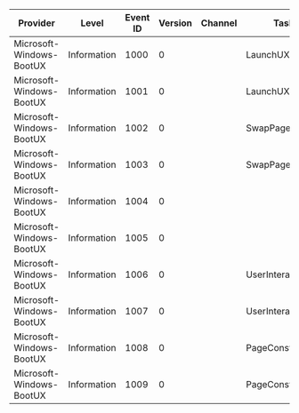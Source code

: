 Provider                  |  Level        |  Event ID  |  Version  |  Channel  |  Task              |  Opcode  |  Keyword  |  Message
--------------------------|---------------|------------|-----------|-----------|--------------------|----------|-----------|---------
Microsoft-Windows-BootUX  |  Information  |  1000      |  0        |           |  LaunchUX          |  Start   |           |
Microsoft-Windows-BootUX  |  Information  |  1001      |  0        |           |  LaunchUX          |  Stop    |           |
Microsoft-Windows-BootUX  |  Information  |  1002      |  0        |           |  SwapPage          |  Start   |           |
Microsoft-Windows-BootUX  |  Information  |  1003      |  0        |           |  SwapPage          |  Stop    |           |
Microsoft-Windows-BootUX  |  Information  |  1004      |  0        |           |                    |          |           |
Microsoft-Windows-BootUX  |  Information  |  1005      |  0        |           |                    |          |           |
Microsoft-Windows-BootUX  |  Information  |  1006      |  0        |           |  UserInteraction   |  Start   |           |
Microsoft-Windows-BootUX  |  Information  |  1007      |  0        |           |  UserInteraction   |  Stop    |           |
Microsoft-Windows-BootUX  |  Information  |  1008      |  0        |           |  PageConstruction  |  Start   |           |
Microsoft-Windows-BootUX  |  Information  |  1009      |  0        |           |  PageConstruction  |  Stop    |           |